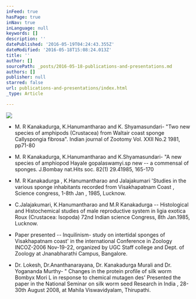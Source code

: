 ```yaml
---
inFeed: true
hasPage: true
inNav: true
inLanguage: null
keywords: []
description: ''
datePublished: '2016-05-19T04:24:43.355Z'
dateModified: '2016-05-18T15:08:24.013Z'
title: ''
author: []
sourcePath: _posts/2016-05-18-publications-and-presentations.md
authors: []
publisher: null
starred: false
url: publications-and-presentations/index.html
_type: Article

---
```

![](https://the-grid-user-content.s3-us-west-2.amazonaws.com/29d58d53-e35f-4e28-9cc2-fd668666c388.jpg)

* M. R Kanakadurga, K.Hanumantharao and K. Shyamasundari- "Two new species of amphipods (Crustacea) from Waltair coast sponge Callyspongia fibrosa". Indian journal of Zootomy Vol. XXII No.2 1981, pp71-80

* M. R Kanakadurga, K.Hanumantharao and K.Shyamasundari- "A new species of amphiopod Hayale gopalaswamyi.sp new -- a commensal of sponges. J.Bombay nat.Hits soc. 82(1) 29.41985, 165-170

* M. R Kanakadurga , K.Hanumantharao and Jalajakumari 'Studies in the various sponge inhabitants recorded from Visakhapatnam Coast , Science congress, 1-8th Jan , 1985, Lucknow.

* C.Jalajakumari, K.Hanumantharao and M.R Kanakadurga -- Histological and Histochemical studies of male reproductive system in ligia exotica Roux (Crustacea: Isopoda) 72nd Indian science Congress, 8th Jan.1985, Lucknow.

* Paper presented -- Inquilinism- study on intertidal sponges of Visakhapatnam coast' in the international Conference in Zoology INCOZ-2006 Nov-19-22, organized by UGC Staff college and Dept. of Zoology at Jnanabharathi Campus, Bangalore.

* Dr. Lokesh, Dr.Ananthanarayana, Dr. Kanakadurga Murali and Dr. Yogananda Murthy- " Changes in the protein profile of silk worm Bombyx Mori L in response to chemical mutagen des' Presented the paper in the National Seminar on silk worm seed Research in India , 28-30th August 2008, at Mahila Viswavidyalam, Thirupathi.